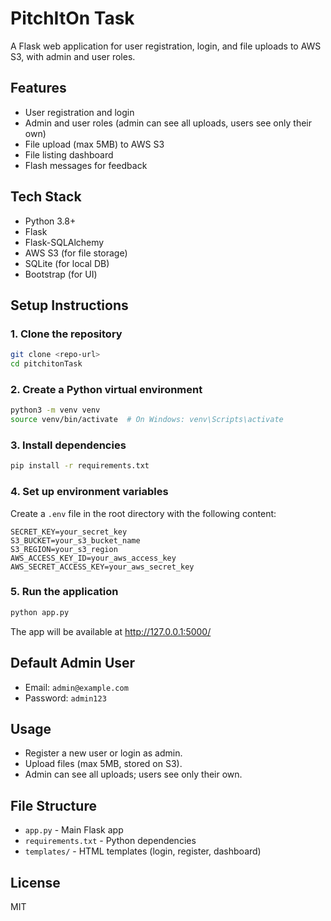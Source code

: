 # PitchItOn Task

A Flask web application for user registration, login, and file uploads to AWS S3, with admin and user roles.

## Features
- User registration and login
- Admin and user roles (admin can see all uploads, users see only their own)
- File upload (max 5MB) to AWS S3
- File listing dashboard
- Flash messages for feedback

## Tech Stack
- Python 3.8+
- Flask
- Flask-SQLAlchemy
- AWS S3 (for file storage)
- SQLite (for local DB)
- Bootstrap (for UI)

## Setup Instructions

### 1. Clone the repository
```bash
git clone <repo-url>
cd pitchitonTask
```

### 2. Create a Python virtual environment
```bash
python3 -m venv venv
source venv/bin/activate  # On Windows: venv\Scripts\activate
```

### 3. Install dependencies
```bash
pip install -r requirements.txt
```

### 4. Set up environment variables
Create a `.env` file in the root directory with the following content:
```
SECRET_KEY=your_secret_key
S3_BUCKET=your_s3_bucket_name
S3_REGION=your_s3_region
AWS_ACCESS_KEY_ID=your_aws_access_key
AWS_SECRET_ACCESS_KEY=your_aws_secret_key
```

### 5. Run the application
```bash
python app.py
```
The app will be available at http://127.0.0.1:5000/

## Default Admin User
- Email: `admin@example.com`
- Password: `admin123`

## Usage
- Register a new user or login as admin.
- Upload files (max 5MB, stored on S3).
- Admin can see all uploads; users see only their own.

## File Structure
- `app.py` - Main Flask app
- `requirements.txt` - Python dependencies
- `templates/` - HTML templates (login, register, dashboard)

## License
MIT